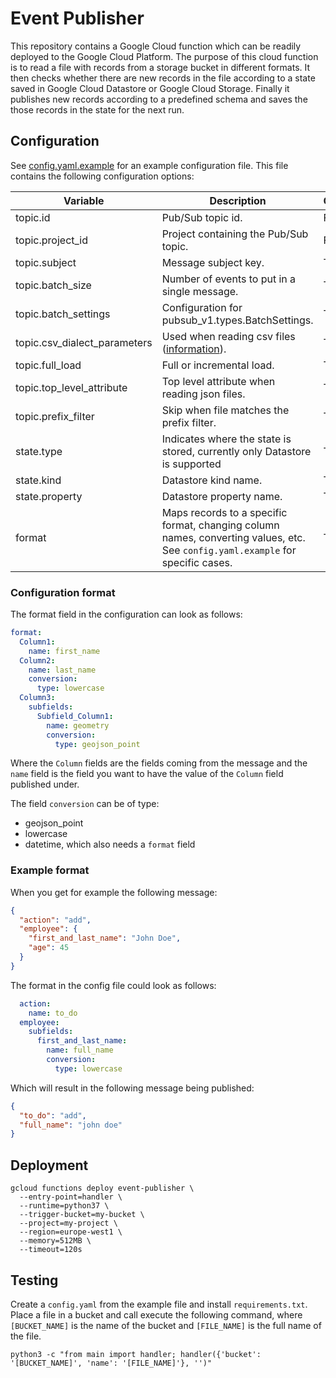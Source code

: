 # Event Publisher

This repository contains a Google Cloud function which can be readily deployed to the Google Cloud Platform. The purpose of this cloud function is to read a file with records from a storage bucket in different formats. It then checks whether there are new records in the file according to a state saved in Google Cloud Datastore or Google Cloud Storage. Finally it publishes new records according to a predefined schema and saves the those records in the state for the next run.

## Configuration

See [config.yaml.example](cloud_function/config.yaml.example) for an example configuration file. This file contains the following configuration options:

| Variable             | Description                                       | Optional  |
| -------------------- |-------------------------------------------------- | --------- |
| topic.id             | Pub/Sub topic id.                                 | False     |
| topic.project_id     | Project containing the Pub/Sub topic.             | False     |
| topic.subject        | Message subject key.                              | True      |
| topic.batch_size     | Number of events to put in a single message.      | True      |
| topic.batch_settings | Configuration for pubsub_v1.types.BatchSettings.  | True      |
| topic.csv_dialect_parameters | Used when reading csv files ([information](https://pandas.pydata.org/pandas-docs/stable/reference/api/pandas.read_csv.html)).                   | True      |
| topic.full_load      | Full or incremental load.                         | True      |
| topic.top_level_attribute | Top level attribute when reading json files. | True      |
| topic.prefix_filter  | Skip when file matches the prefix filter.         | True      |
| state.type           | Indicates where the state is stored, currently only Datastore is supported              | True       |
| state.kind           | Datastore kind name.                              | True      |
| state.property       | Datastore property name.                          | True      |
| format               | Maps records to a specific format, changing column names, converting values, etc. See `config.yaml.example` for specific cases. | True |

### Configuration format
The format field in the configuration can look as follows:
~~~YAML
format:
  Column1:
    name: first_name
  Column2:
    name: last_name
    conversion:
      type: lowercase
  Column3:
    subfields:
      Subfield_Column1:
        name: geometry
        conversion:
          type: geojson_point
~~~
Where the ```Column``` fields are the fields coming from the message and the ```name``` field is the field you want to have the value of the ```Column``` field published under.  

The field ```conversion``` can be of type:
- geojson_point
- lowercase
- datetime, which also needs a ```format``` field

### Example format
When you get for example the following message:
~~~JSON
{
  "action": "add",
  "employee": {
    "first_and_last_name": "John Doe",
    "age": 45
  }
}
~~~

The format in the config file could look as follows:
~~~YAML
  action:
    name: to_do
  employee:
    subfields:
      first_and_last_name:
        name: full_name
        conversion:
          type: lowercase
~~~

Which will result in the following message being published:
~~~JSON
{
  "to_do": "add",
  "full_name": "john doe"
}
~~~

## Deployment

```
gcloud functions deploy event-publisher \
  --entry-point=handler \
  --runtime=python37 \
  --trigger-bucket=my-bucket \
  --project=my-project \
  --region=europe-west1 \
  --memory=512MB \
  --timeout=120s
```

## Testing

Create a `config.yaml` from the example file and install `requirements.txt`. Place a file in a bucket and call execute the following command, where `[BUCKET_NAME]` is the name of the bucket and `[FILE_NAME]` is the full name of the file.

```
python3 -c "from main import handler; handler({'bucket': '[BUCKET_NAME]', 'name': '[FILE_NAME]'}, '')"
```

